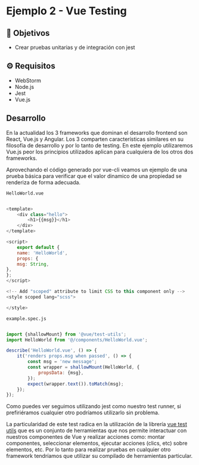 # Ejemplo 2 - Vue Testing

## :dart: Objetivos

- Crear pruebas unitarias y de integración con jest

## ⚙ Requisitos

- WebStorm
- Node.js
- Jest
- Vue.js

## Desarrollo

En la actualidad los 3 frameworks que dominan el desarrollo frontend son React, Vue.js y Angular. Los 3 comparten
características similares en su filosofía de desarrollo y por lo tanto de testing. En este ejemplo utilizaremos Vue.js
peor los principios utilizados aplican para cualquiera de los otros dos frameworks.

Aprovechando el código generado por vue-cli veamos un ejemplo de una prueba básica para verificar que el valor dinamico
de una propiedad se renderiza de forma adecuada.

`HelloWorld.vue`

```javascript

<template>
    <div class="hello">
        <h1>{{msg}}</h1>
    </div>
</template>

<script>
    export default {
    name: 'HelloWorld',
    props: {
    msg: String,
},
};
</script>

<!-- Add "scoped" attribute to limit CSS to this component only -->
<style scoped lang="scss">

</style>


```

`example.spec.js`

```javascript

import {shallowMount} from '@vue/test-utils';
import HelloWorld from '@/components/HelloWorld.vue';

describe('HelloWorld.vue', () => {
    it('renders props.msg when passed', () => {
        const msg = 'new message';
        const wrapper = shallowMount(HelloWorld, {
            propsData: {msg},
        });
        expect(wrapper.text()).toMatch(msg);
    });
});

```

Como puedes ver seguimos utilizando jest como nuestro test runner, si prefiriéramos cualquier otro podríamos utilizarlo
sin problema.

La particularidad de este test radica en la utilización de la
librería [vue test utils](https://vue-test-utils.vuejs.org/) que es un conjunto de herramientas que nos permite
interactuar con nuestros componentes de Vue y realizar acciones como: montar componentes, seleccionar elementos,
ejecutar acciones (clics, etc) sobre elementos, etc. Por lo tanto para realizar pruebas en cualquier otro framework
tendríamos que utilizar su compilado de herramientas particular. 
